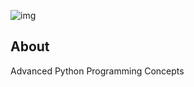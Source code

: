 ![img](https://assets.imaginablefutures.com/media/images/ALX_Logo.max-200x150.png)

## About

Advanced Python Programming Concepts

